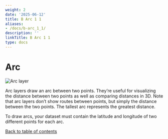 ```yaml
---
weight: 2
date: '2025-06-12'
title: B Arc 1 1
aliases:
- /docs/b-arc_1_1/
description: ''
linkTitle: B Arc 1 1
type: docs
---
```


# Arc

![Arc layer](https://d1a3f4spazzrp4.cloudfront.net/kepler.gl/documentation/image37.png "Arc layer")

Arc layers draw an arc between two points. They’re useful for visualizing the distance between two points as well as comparing distances in 3D. Note that arc layers don’t show routes between points, but simply the distance between the two points. The tallest arc represents the greatest distance.

To draw arcs, your dataset must contain the latitude and longitude of two different points for each arc.

[Back to table of contents](../README.md)
